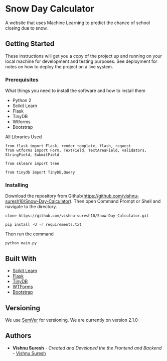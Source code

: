 # Snow Day Calculator

A website that uses Machine Learning to predict the chance of school closing due to snow.

## Getting Started

These instructions will get you a copy of the project up and running on your local machine for development and testing purposes. See deployment for notes on how to deploy the project on a live system.

### Prerequisites

What things you need to install the software and how to install them

* Python 2
* Scikit Learn
* Flask
* TinyDB
* Wtforms
* Bootstrap

All Libraries Used

```
from flask import Flask, render_template, flash, request
from wtforms import Form, TextField, TextAreaField, validators, StringField, SubmitField

from sklearn import tree

from tinydb import TinyDB,Query
```

### Installing

Download the repository from Github(https://github.com/vishnu-suresh10/Snow-Day-Calculator). Then open Command Prompt or Shell and navigate to the directory.

```
clone https://github.com/vishnu-suresh10/Snow-Day-Calculator.git

pip install -U -r requirements.txt 
```

Then run the command
```
python main.py
```

## Built With

* [Scikit Learn](http://scikit-learn.org/stable/)
* [Flask](http://flask.pocoo.org/)
* [TinyDB](https://tinydb.readthedocs.io/en/latest/)
* [WTForms](https://wtforms.readthedocs.io/en/stable/)
* [Bootstrap](https://getbootstrap.com/)

## Versioning

We use [SemVer](http://semver.org/) for versioning. We are currently on version 2.1.0

## Authors

* **Vishnu Suresh** - *Created and Developed the the Frontend and Backend* - [Vishnu Suresh](vishnu-suresh10.github.io)
